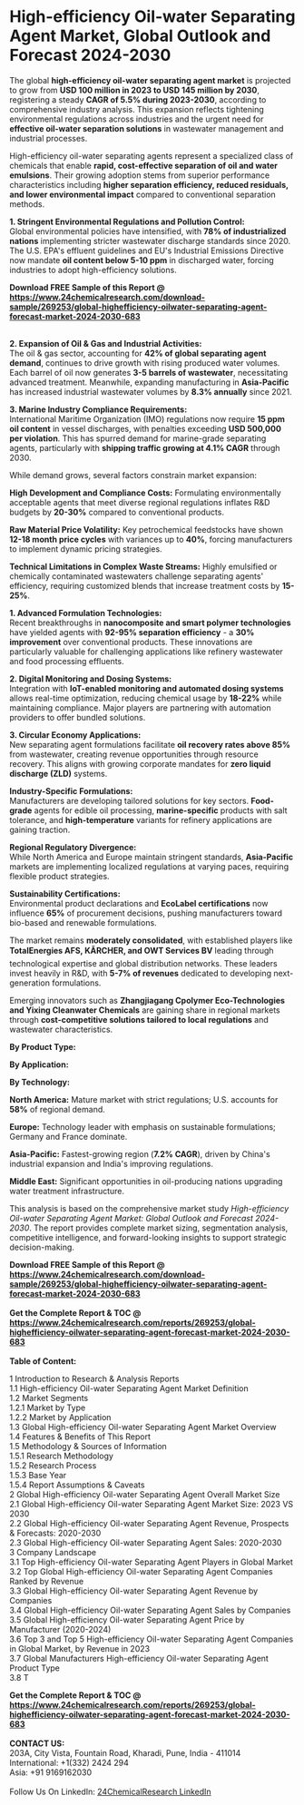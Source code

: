 <h1>High-efficiency Oil-water Separating Agent Market, Global Outlook and Forecast 2024-2030</h1><p>The global <strong>high-efficiency oil-water separating agent market</strong> is projected to grow from <strong>USD 100 million in 2023 to USD 145 million by 2030</strong>, registering a steady <strong>CAGR of 5.5% during 2023-2030</strong>, according to comprehensive industry analysis. This expansion reflects tightening environmental regulations across industries and the urgent need for <strong>effective oil-water separation solutions</strong> in wastewater management and industrial processes.</p><p>High-efficiency oil-water separating agents represent a specialized class of chemicals that enable <strong>rapid, cost-effective separation of oil and water emulsions</strong>. Their growing adoption stems from superior performance characteristics including <strong>higher separation efficiency, reduced residuals, and lower environmental impact</strong> compared to conventional separation methods.</p><p><strong>1. Stringent Environmental Regulations and Pollution Control:</strong><br>
Global environmental policies have intensified, with <strong>78% of industrialized nations</strong> implementing stricter wastewater discharge standards since 2020. The U.S. EPA's effluent guidelines and EU's Industrial Emissions Directive now mandate <strong>oil content below 5-10 ppm</strong> in discharged water, forcing industries to adopt high-efficiency solutions.</p><div><b>Download FREE Sample of this Report @ 
            <a href="https://www.24chemicalresearch.com/download-sample/269253/global-highefficiency-oilwater-separating-agent-forecast-market-2024-2030-683">
            https://www.24chemicalresearch.com/download-sample/269253/global-highefficiency-oilwater-separating-agent-forecast-market-2024-2030-683</a></b></div><br><p><strong>2. Expansion of Oil &amp; Gas and Industrial Activities:</strong><br>
The oil &amp; gas sector, accounting for <strong>42% of global separating agent demand</strong>, continues to drive growth with rising produced water volumes. Each barrel of oil now generates <strong>3-5 barrels of wastewater</strong>, necessitating advanced treatment. Meanwhile, expanding manufacturing in <strong>Asia-Pacific</strong> has increased industrial wastewater volumes by <strong>8.3% annually</strong> since 2021.</p><p><strong>3. Marine Industry Compliance Requirements:</strong><br>
International Maritime Organization (IMO) regulations now require <strong>15 ppm oil content</strong> in vessel discharges, with penalties exceeding <strong>USD 500,000 per violation</strong>. This has spurred demand for marine-grade separating agents, particularly with <strong>shipping traffic growing at 4.1% CAGR</strong> through 2030.</p><p>While demand grows, several factors constrain market expansion:</p><p><strong>High Development and Compliance Costs:</strong> Formulating environmentally acceptable agents that meet diverse regional regulations inflates R&amp;D budgets by <strong>20-30%</strong> compared to conventional products.</p><p><strong>Raw Material Price Volatility:</strong> Key petrochemical feedstocks have shown <strong>12-18 month price cycles</strong> with variances up to <strong>40%</strong>, forcing manufacturers to implement dynamic pricing strategies.</p><p><strong>Technical Limitations in Complex Waste Streams:</strong> Highly emulsified or chemically contaminated wastewaters challenge separating agents' efficiency, requiring customized blends that increase treatment costs by <strong>15-25%</strong>.</p><p><strong>1. Advanced Formulation Technologies:</strong><br>
Recent breakthroughs in <strong>nanocomposite and smart polymer technologies</strong> have yielded agents with <strong>92-95% separation efficiency</strong> - a <strong>30% improvement</strong> over conventional products. These innovations are particularly valuable for challenging applications like refinery wastewater and food processing effluents.</p><p><strong>2. Digital Monitoring and Dosing Systems:</strong><br>
Integration with <strong>IoT-enabled monitoring and automated dosing systems</strong> allows real-time optimization, reducing chemical usage by <strong>18-22%</strong> while maintaining compliance. Major players are partnering with automation providers to offer bundled solutions.</p><p><strong>3. Circular Economy Applications:</strong><br>
New separating agent formulations facilitate <strong>oil recovery rates above 85%</strong> from wastewater, creating revenue opportunities through resource recovery. This aligns with growing corporate mandates for <strong>zero liquid discharge (ZLD)</strong> systems.</p><p><strong>Industry-Specific Formulations:</strong><br>
	Manufacturers are developing tailored solutions for key sectors. <strong>Food-grade</strong> agents for edible oil processing, <strong>marine-specific</strong> products with salt tolerance, and <strong>high-temperature</strong> variants for refinery applications are gaining traction.</p><p><strong>Regional Regulatory Divergence:</strong><br>
	While North America and Europe maintain stringent standards, <strong>Asia-Pacific</strong> markets are implementing localized regulations at varying paces, requiring flexible product strategies.</p><p><strong>Sustainability Certifications:</strong><br>
	Environmental product declarations and <strong>EcoLabel certifications</strong> now influence <strong>65%</strong> of procurement decisions, pushing manufacturers toward bio-based and renewable formulations.</p><p>The market remains <strong>moderately consolidated</strong>, with established players like <strong>TotalEnergies AFS, KÃRCHER, and OWT Services BV</strong> leading through technological expertise and global distribution networks. These leaders invest heavily in R&amp;D, with <strong>5-7% of revenues</strong> dedicated to developing next-generation formulations.</p><p>Emerging innovators such as <strong>Zhangjiagang Cpolymer Eco-Technologies and Yixing Cleanwater Chemicals</strong> are gaining share in regional markets through <strong>cost-competitive solutions tailored to local regulations</strong> and wastewater characteristics.</p><p><strong>By Product Type:</strong></p><p><strong>By Application:</strong></p><p><strong>By Technology:</strong></p><p><strong>North America:</strong> Mature market with strict regulations; U.S. accounts for <strong>58%</strong> of regional demand.</p><p><strong>Europe:</strong> Technology leader with emphasis on sustainable formulations; Germany and France dominate.</p><p><strong>Asia-Pacific:</strong> Fastest-growing region (<strong>7.2% CAGR</strong>), driven by China's industrial expansion and India's improving regulations.</p><p><strong>Middle East:</strong> Significant opportunities in oil-producing nations upgrading water treatment infrastructure.</p><p>This analysis is based on the comprehensive market study <em>High-efficiency Oil-water Separating Agent Market: Global Outlook and Forecast 2024-2030</em>. The report provides complete market sizing, segmentation analysis, competitive intelligence, and forward-looking insights to support strategic decision-making.</p><div><b>Download FREE Sample of this Report @ 
            <a href="https://www.24chemicalresearch.com/download-sample/269253/global-highefficiency-oilwater-separating-agent-forecast-market-2024-2030-683">
            https://www.24chemicalresearch.com/download-sample/269253/global-highefficiency-oilwater-separating-agent-forecast-market-2024-2030-683</a></b></div><br><div><b>Get the Complete Report & TOC @ 
            <a href="https://www.24chemicalresearch.com/reports/269253/global-highefficiency-oilwater-separating-agent-forecast-market-2024-2030-683">
            https://www.24chemicalresearch.com/reports/269253/global-highefficiency-oilwater-separating-agent-forecast-market-2024-2030-683</a></b></div><br>
            <b>Table of Content:</b><p>1 Introduction to Research & Analysis Reports<br />
    1.1 High-efficiency Oil-water Separating Agent Market Definition<br />
    1.2 Market Segments<br />
        1.2.1 Market by Type<br />
        1.2.2 Market by Application<br />
    1.3 Global High-efficiency Oil-water Separating Agent Market Overview<br />
    1.4 Features & Benefits of This Report<br />
    1.5 Methodology & Sources of Information<br />
        1.5.1 Research Methodology<br />
        1.5.2 Research Process<br />
        1.5.3 Base Year<br />
        1.5.4 Report Assumptions & Caveats<br />
2 Global High-efficiency Oil-water Separating Agent Overall Market Size<br />
    2.1 Global High-efficiency Oil-water Separating Agent Market Size: 2023 VS 2030<br />
    2.2 Global High-efficiency Oil-water Separating Agent Revenue, Prospects & Forecasts: 2020-2030<br />
    2.3 Global High-efficiency Oil-water Separating Agent Sales: 2020-2030<br />
3 Company Landscape<br />
    3.1 Top High-efficiency Oil-water Separating Agent Players in Global Market<br />
    3.2 Top Global High-efficiency Oil-water Separating Agent Companies Ranked by Revenue<br />
    3.3 Global High-efficiency Oil-water Separating Agent Revenue by Companies<br />
    3.4 Global High-efficiency Oil-water Separating Agent Sales by Companies<br />
    3.5 Global High-efficiency Oil-water Separating Agent Price by Manufacturer (2020-2024)<br />
    3.6 Top 3 and Top 5 High-efficiency Oil-water Separating Agent Companies in Global Market, by Revenue in 2023<br />
    3.7 Global Manufacturers High-efficiency Oil-water Separating Agent Product Type<br />
    3.8 T</p><div><b>Get the Complete Report & TOC @ 
            <a href="https://www.24chemicalresearch.com/reports/269253/global-highefficiency-oilwater-separating-agent-forecast-market-2024-2030-683">
            https://www.24chemicalresearch.com/reports/269253/global-highefficiency-oilwater-separating-agent-forecast-market-2024-2030-683</a></b></div><br><b>CONTACT US:</b><br>
            203A, City Vista, Fountain Road, Kharadi, Pune, India - 411014<br>
            International: +1(332) 2424 294<br>
            Asia: +91 9169162030 <br><br>
            Follow Us On LinkedIn: <a href="https://www.linkedin.com/company/24chemicalresearch/">24ChemicalResearch LinkedIn</a>